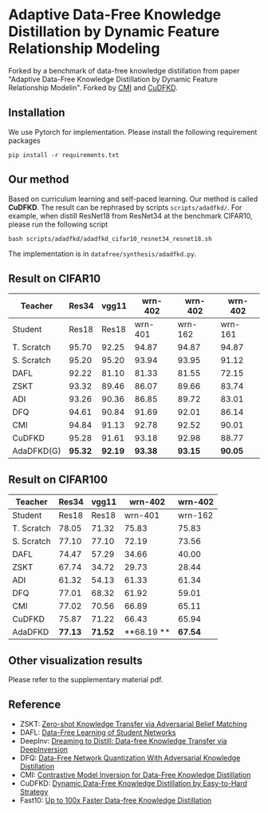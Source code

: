 # Adaptive Data-Free Knowledge Distillation by Dynamic Feature Relationship Modeling
Forked by a benchmark of data-free knowledge distillation from paper "Adaptive Data-Free Knowledge Distillation by Dynamic Feature Relationship Modelin".
Forked by [CMI](https://arxiv.org/abs/2105.08584) and [CuDFKD](https://arxiv.org/abs/2208.13648).

## Installation
We use Pytorch for implementation. Please install the following requirement packages
```
pip install -r requirements.txt
```

## Our method
Based on curriculum learning and self-paced learning. Our method is called **CuDFKD**. The result can be rephrased by scripts `scripts/adadfkd/`. For example, when distill ResNet18 from ResNet34 at the benchmark CIFAR10, please run the following script

```
bash scripts/adadfkd/adadfkd_cifar10_resnet34_resnet18.sh
```

The implementation is in `datafree/synthesis/adadfkd.py`.

## Result on CIFAR10
| Teacher    | Res34 | vgg11 | wrn-402 | wrn-402 | wrn-402 |
|------------|-------|-------|---------|---------|---------|
| Student    | Res18 | Res18 | wrn-401 | wrn-162 | wrn-161 |
| T. Scratch | 95.70 | 92.25 | 94.87   | 94.87   | 94.87   |
| S. Scratch | 95.20 | 95.20 | 93.94   | 93.95   | 91.12   |
| DAFL       | 92.22 | 81.10 | 81.33   | 81.55   | 72.15   |
| ZSKT       | 93.32 | 89.46 | 86.07   | 89.66   | 83.74   |
| ADI        | 93.26 | 90.36 | 86.85   | 89.72   | 83.01   |
| DFQ        | 94.61 | 90.84 | 91.69   | 92.01   | 86.14   |
| CMI        | 94.84 | 91.13 | 92.78   | 92.52   | 90.01  |
| CuDFKD     | 95.28 | 91.61 | 93.18   | 92.98   | 88.77   |
| AdaDFKD(G) | **95.32** | **92.19** | **93.38** | **93.15** | **90.05** |



## Result on CIFAR100

| Teacher    | Res34 | vgg11 | wrn-402 | wrn-402 |
|------------|-------|-------|---------|---------|
| Student    | Res18 | Res18 | wrn-401 | wrn-162 |
| T. Scratch | 78.05 | 71.32 | 75.83   | 75.83   |
| S. Scratch | 77.10 | 77.10 | 72.19   | 73.56   |
| DAFL       | 74.47 | 57.29 | 34.66   | 40.00   |
| ZSKT       | 67.74 | 34.72 | 29.73   | 28.44   |
| ADI        | 61.32 | 54.13 | 61.33   | 61.34   |
| DFQ        | 77.01 | 68.32 | 61.92   | 59.01   |
| CMI        | 77.02 | 70.56 | 66.89   | 65.11   |
| CuDFKD     | 75.87 | 71.22 | 66.43   | 65.94   |
| AdaDFKD    | **77.13** | **71.52**    | **68.19 **   | **67.54** |


## Other visualization results
Please refer to the supplementary material pdf.

## Reference

* ZSKT: [Zero-shot Knowledge Transfer via Adversarial Belief Matching](https://arxiv.org/abs/1905.09768)
* DAFL: [Data-Free Learning of Student Networks](https://arxiv.org/abs/1904.01186)
* DeepInv: [Dreaming to Distill: Data-free Knowledge Transfer via DeepInversion](https://arxiv.org/abs/1912.08795)
* DFQ: [Data-Free Network Quantization With Adversarial Knowledge Distillation](https://arxiv.org/abs/2005.04136)
* CMI: [Contrastive Model Inversion for Data-Free Knowledge Distillation](https://arxiv.org/abs/2105.08584)
* CuDFKD: [Dynamic Data-Free Knowledge Distillation by Easy-to-Hard Strategy](https://arxiv.org/abs/2208.13648)
* Fast10: [Up to 100x Faster Data-free Knowledge Distillation](https://arxiv.org/pdf/2112.06253.pdf)